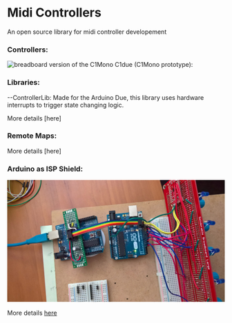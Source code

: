 # Midi Controllers
An open source library for midi controller developement

### Controllers:

![breadboard version of the C1Mono](https://github.com/JGuzak/MidiControllers/blob/master/Controllers/C1Mono/proto%20C1%20for%20due/C1due%20(2).JPG)
C1due (C1Mono prototype):

### Libraries:

--ControllerLib:
    Made for the Arduino Due, this library uses hardware interrupts to trigger state changing logic.


More details [here]


### Remote Maps:

More details [here]

### Arduino as ISP Shield:

![protoboard shield and ribbon cabble for ISP programming](https://github.com/JGuzak/MidiControllers/blob/master/ShieldArduinoISP/ISPshield.jpg)

More details [here](https://github.com/JGuzak/MidiControllers/tree/master/ShieldArduinoISP)
